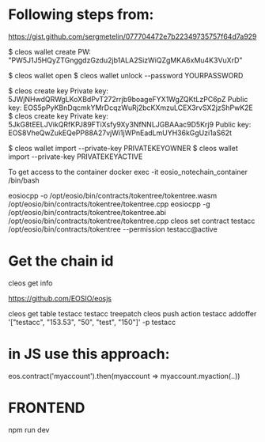 # Following steps from:
https://gist.github.com/sergmetelin/077704472e7b22349735757f64d7a929

$ cleos wallet create
PW:
"PW5J1J5HQyZTGnggdzGzdu2jb1ALA2SizWiQZgMKA6xMu4K3VuXrD"

$ cleos wallet open
$ cleos wallet unlock --password YOURPASSWORD

$ cleos create key
Private key: 5JWjNHwdQRWgLKoXBdPvT272rrjb9boageFYX1WgZQKtLzPC6pZ
Public key: EOS5pPyKBnDqcmkYMrDcqzWuRj2bcKXmzuLCEX3rvSX2jzShPwK2E
$ cleos create key
Private key: 5JkG8tEELJVikQRfKPJ89FTiXsfy9Xy3NfNNLJGBAAac9D5Krj9
Public key: EOS8VheQwZukEQePP88A27vjWi1jWPnEadLmUYH36kGgUzi1aS62t

$ cleos wallet import --private-key PRIVATEKEYOWNER
$ cleos wallet import --private-key PRIVATEKEYACTIVE


To get access to the container
docker exec -it eosio_notechain_container /bin/bash

eosiocpp -o /opt/eosio/bin/contracts/tokentree/tokentree.wasm /opt/eosio/bin/contracts/tokentree/tokentree.cpp
eosiocpp -g /opt/eosio/bin/contracts/tokentree/tokentree.abi /opt/eosio/bin/contracts/tokentree/tokentree.cpp
cleos set contract testacc /opt/eosio/bin/contracts/tokentree --permission testacc@active

# Get the chain id
cleos get info

https://github.com/EOSIO/eosjs

cleos get table testacc testacc treepatch
cleos push action testacc addoffer '["testacc", "153.53", "50", "test", "150"]' -p testacc

# in JS use this approach:
eos.contract('myaccount').then(myaccount => myaccount.myaction(..))

# FRONTEND 
npm run dev
